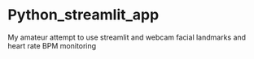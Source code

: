 # Python_streamlit_app
My amateur attempt to use streamlit and webcam facial landmarks and heart rate BPM monitoring
